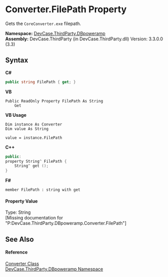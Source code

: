 # Converter.FilePath Property 
 

Gets the `CoreConverter.exe` filepath.

**Namespace:**&nbsp;<a href="N_DevCase_ThirdParty_DBpoweramp">DevCase.ThirdParty.DBpoweramp</a><br />**Assembly:**&nbsp;DevCase.ThirdParty (in DevCase.ThirdParty.dll) Version: 3.3.0.0 (3.3)

## Syntax

**C#**<br />
``` C#
public string FilePath { get; }
```

**VB**<br />
``` VB
Public ReadOnly Property FilePath As String
	Get
```

**VB Usage**<br />
``` VB Usage
Dim instance As Converter
Dim value As String

value = instance.FilePath

```

**C++**<br />
``` C++
public:
property String^ FilePath {
	String^ get ();
}
```

**F#**<br />
``` F#
member FilePath : string with get

```


#### Property Value
Type: String<br />\[Missing <value> documentation for "P:DevCase.ThirdParty.DBpoweramp.Converter.FilePath"\]

## See Also


#### Reference
<a href="T_DevCase_ThirdParty_DBpoweramp_Converter">Converter Class</a><br /><a href="N_DevCase_ThirdParty_DBpoweramp">DevCase.ThirdParty.DBpoweramp Namespace</a><br />